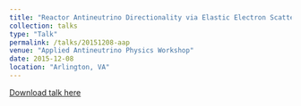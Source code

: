 ```yaml
---
title: "Reactor Antineutrino Directionality via Elastic Electron Scattering in Gd-Doped Water Cherenkov Detectors"
collection: talks
type: "Talk"
permalink: /talks/20151208-aap
venue: "Applied Antineutrino Physics Workshop"
date: 2015-12-08
location: "Arlington, VA"
---
```


<!-- This paper is about ... -->

[Download talk here](http://dhellfeld.github.io/files/talks/20151208-aap.pdf)
